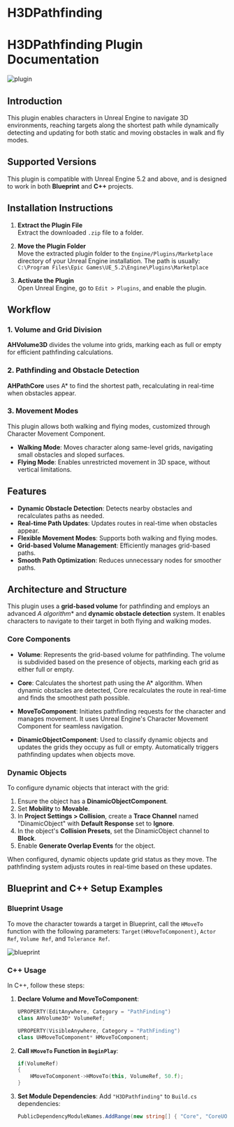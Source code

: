 # H3DPathfinding
# H3DPathfinding Plugin Documentation
![plugin](https://github.com/user-attachments/assets/3e35d7ed-cd59-475a-b957-77b129184313)

## Introduction
This plugin enables characters in Unreal Engine to navigate 3D environments, reaching targets along the shortest path while dynamically detecting and updating for both static and moving obstacles in walk and fly modes.

## Supported Versions
This plugin is compatible with Unreal Engine 5.2 and above, and is designed to work in both **Blueprint** and **C++** projects.

## Installation Instructions

1. **Extract the Plugin File**  
   Extract the downloaded `.zip` file to a folder.

2. **Move the Plugin Folder**  
   Move the extracted plugin folder to the `Engine/Plugins/Marketplace` directory of your Unreal Engine installation. The path is usually:  
   `C:\Program Files\Epic Games\UE_5.2\Engine\Plugins\Marketplace`

3. **Activate the Plugin**  
   Open Unreal Engine, go to `Edit > Plugins`, and enable the plugin.

## Workflow

### 1. Volume and Grid Division
**AHVolume3D** divides the volume into grids, marking each as full or empty for efficient pathfinding calculations.

### 2. Pathfinding and Obstacle Detection
**AHPathCore** uses A* to find the shortest path, recalculating in real-time when obstacles appear.

### 3. Movement Modes
This plugin allows both walking and flying modes, customized through Character Movement Component.

- **Walking Mode**: Moves character along same-level grids, navigating small obstacles and sloped surfaces.
- **Flying Mode**: Enables unrestricted movement in 3D space, without vertical limitations.

## Features

- **Dynamic Obstacle Detection**: Detects nearby obstacles and recalculates paths as needed.
- **Real-time Path Updates**: Updates routes in real-time when obstacles appear.
- **Flexible Movement Modes**: Supports both walking and flying modes.
- **Grid-based Volume Management**: Efficiently manages grid-based paths.
- **Smooth Path Optimization**: Reduces unnecessary nodes for smoother paths.

## Architecture and Structure

This plugin uses a **grid-based volume** for pathfinding and employs an advanced **A* algorithm** and **dynamic obstacle detection** system. It enables characters to navigate to their target in both flying and walking modes.

### Core Components

- **Volume**: Represents the grid-based volume for pathfinding. The volume is subdivided based on the presence of objects, marking each grid as either full or empty.

- **Core**: Calculates the shortest path using the A* algorithm. When dynamic obstacles are detected, Core recalculates the route in real-time and finds the smoothest path possible.

- **MoveToComponent**: Initiates pathfinding requests for the character and manages movement. It uses Unreal Engine's Character Movement Component for seamless navigation.

- **DinamicObjectComponent**: Used to classify dynamic objects and updates the grids they occupy as full or empty. Automatically triggers pathfinding updates when objects move.

### Dynamic Objects

To configure dynamic objects that interact with the grid:
1. Ensure the object has a **DinamicObjectComponent**.
2. Set **Mobility** to **Movable**.
3. In **Project Settings > Collision**, create a **Trace Channel** named "DinamicObject" with **Default Response** set to **Ignore**.
4. In the object's **Collision Presets**, set the DinamicObject channel to **Block**.
5. Enable **Generate Overlap Events** for the object.

When configured, dynamic objects update grid status as they move. The pathfinding system adjusts routes in real-time based on these updates.

## Blueprint and C++ Setup Examples

### Blueprint Usage
To move the character towards a target in Blueprint, call the `HMoveTo` function with the following parameters: `Target(HMoveToComponent)`, `Actor Ref`, `Volume Ref`, and `Tolerance Ref`.

![blueprint](https://github.com/user-attachments/assets/a16f0eab-6e16-426a-b5d2-c4278f6ba00a)

### C++ Usage
In C++, follow these steps:

1. **Declare Volume and MoveToComponent**:
    ```cpp
    UPROPERTY(EditAnywhere, Category = "PathFinding")
    class AHVolume3D* VolumeRef;

    UPROPERTY(VisibleAnywhere, Category = "PathFinding")
    class UHMoveToComponent* HMoveToComponent;
    ```

2. **Call `HMoveTo` Function in `BeginPlay`**:
    ```cpp
    if(VolumeRef)
    {
        HMoveToComponent->HMoveTo(this, VolumeRef, 50.f);
    }
    ```

3. **Set Module Dependencies**:
    Add `"H3DPathfinding"` to `Build.cs` dependencies:
    ```csharp
    PublicDependencyModuleNames.AddRange(new string[] { "Core", "CoreUObject", "Engine", "InputCore", "HeadMountedDisplay", "EnhancedInput", "H3DPathfinding" });
    ```


